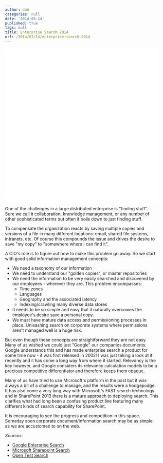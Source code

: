 ```yaml
---
author: dan
categories: null
date: '2014-03-14'
published: true
tags: null
title: Enterprise Search 2014
url: /2014/03/14/enterprise-search-2014
---
```



<img class="lazy img-rounded img-responsive" src="data:image/gif;base64,R0lGODlhAQABAIABAP///wAAACwAAAAAAQABAAACAkQBADs=" alt="Google Enterprise Search" data-src="/assets/img/Google_Enterprise_Search.png" width="750">

One of the challenges in a large distributed enterprise is "finding stuff".  Sure we call it collaboration, knowledge management, or any number of other sophisticated terms but often it boils down to just finding stuff.

To compensate the organization reacts by saving multiple copies and versions of a file in many different locations: email, shared file systems, intranets, etc.  Of course this compounds the issue and drives the desire to save "my copy" to "somewhere where I can find it".
<!--more-->

A CIO's role is to figure out how to make this problem go away.  So we start with good solid information management concepts:

- We need a taxonomy of our information
- We need to understand our "golden copies", or master repositories
- We need the information to be very easily searched and discovered by our employees - wherever they are. This problem encompasses:
  + Time zones
  + Languages
  + Geography and the associated latency
  + Indexing/crawling many diverse data stores
- It needs to be so simple and easy that it naturally overcomes the employee's desire save a personal copy.
- We must have mature data access and permissioning processes in place.  Unleashing search on corporate systems where permissions aren't managed well is a huge risk.

But even though these concepts are straightforward  they are not easy.  Many of us wished we could just "Google" our companies documents.  Google understands this and has made enterprise search a product for some time now - it was first released in 2002!  I was just taking a look at it recently and it has come a long way from where it started. Relevancy is the key however, and Google considers its relevancy calculation models to be a precious competitive differentiator and therefore keeps them opaque.

Many of us have tried to use Microsoft's platform in the past but it was always a bit of a challenge to manage, and the results were a hodgepodge.  It has also come a very long way with Microsoft's FAST search technology and in SharePoint 2013 there is a mature approach to deploying search.  This clarifies what had long been a confusing product line featuring many different kinds of search capability for SharePoint.  

It is encouraging to see the progress and competition in this space. Someday soon corporate document/information search may be as simple as we are accustomed to on the web.

_Sources:_

* [Google Enterprise Search](http://www.google.com/enterprise/search/products/gsa.html)
* [Microsoft Sharepoint Search](http://technet.microsoft.com/en-us/library/cc263400(v=office.15))
* [Open Test Search](http://www.opentestsearch.com/)